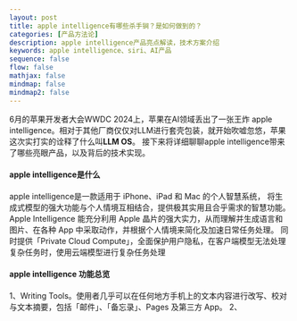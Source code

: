 ```yaml
---
layout: post
title: apple intelligence有哪些杀手锏？是如何做到的？
categories: [产品方法论]
description: apple intelligence产品亮点解读，技术方案介绍
keywords: apple intelligence、siri、AI产品
sequence: false
flow: false
mathjax: false
mindmap: false
mindmap2: false
---
```


6月的苹果开发者大会WWDC 2024上，苹果在AI领域丢出了一张王炸 apple intelligence。相对于其他厂商仅仅对LLM进行套壳包装，就开始吹嘘忽悠，苹果这次实打实的诠释了什么叫**LLM OS**。
接下来将详细聊聊apple intelligence带来了哪些亮眼产品，以及背后的技术实现。

#### apple intelligence是什么

apple intelligence是一款适用于 iPhone、iPad 和 Mac 的个人智慧系统，
将生成式模型的强大功能与个人情境互相结合，提供极其实用且合乎需求的智慧功能。
Apple Intelligence 能充分利用 Apple 晶片的强大实力，从而理解并生成语言和图片、在各种 App 中采取动作，并根据个人情境来简化及加速日常任务处理。
同时提供「Private Cloud Compute」，全面保护用户隐私，在客户端模型无法处理复杂任务时，使用云端模型进行复杂任务处理

#### apple intelligence 功能总览

1、Writing Tools。使用者几乎可以在任何地方手机上的文本内容进行改写、校对与文本摘要，包括「邮件」、「备忘录」、Pages 及第三方 App。
2、


